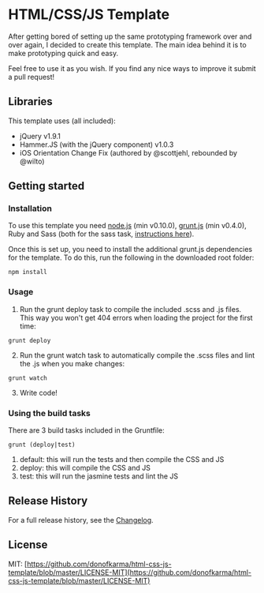 HTML/CSS/JS Template
====================

After getting bored of setting up the same prototyping framework over and over again, I decided to create this template. The main idea behind it is to make prototyping quick and easy.

Feel free to use it as you wish. If you find any nice ways to improve it submit a pull request!

Libraries
---------------------

This template uses (all included):
- jQuery v1.9.1
- Hammer.JS (with the jQuery component) v1.0.3
- iOS Orientation Change Fix (authored by @scottjehl, rebounded by @wilto)

Getting started
---------------------

### Installation

To use this template you need [node.js](http://nodejs.org/download/) (min v0.10.0), [grunt.js](https://github.com/gruntjs/grunt/wiki/Getting-started) (min v0.4.0), Ruby and Sass (both for the sass task, [instructions here](https://github.com/gruntjs/grunt-contrib-sass#the-sass-task)).

Once this is set up, you need to install the additional grunt.js dependencies for the template. To do this, run the following in the downloaded root folder:

`npm install`

### Usage

1) Run the grunt deploy task to compile the included .scss and .js files. This way you won't get 404 errors when loading the project for the first time:

`grunt deploy`

2) Run the grunt watch task to automatically compile the .scss files and lint the .js when you make changes:

`grunt watch`

3) Write code!

### Using the build tasks

There are 3 build tasks included in the Gruntfile:

`grunt (deploy|test)`

1. default: this will run the tests and then compile the CSS and JS
2. deploy: this will compile the CSS and JS
3. test: this will run the jasmine tests and lint the JS

Release History
---------------------

For a full release history, see the [Changelog](https://github.com/donofkarma/html-css-js-template/blob/master/CHANGELOG.md).

License
---------------------

MIT: [https://github.com/donofkarma/html-css-js-template/blob/master/LICENSE-MIT](https://github.com/donofkarma/html-css-js-template/blob/master/LICENSE-MIT)